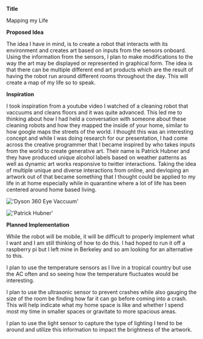 **Title**

Mapping my Life

**Proposed Idea**

The idea I have in mind, is to create a robot that interacts with its environment and creates art based on inputs from the sensors onboard. Using the information from the sensors, I plan to make modifications to the way the art may be displayed or represented in graphical form. The idea is that there can be multiple different end art products which are the result of having the robot run around different rooms throughout the day. This will create a map of my life so to speak.

**Inspiration**

I took inspiration from a youtube video I watched of a cleaning robot that vaccuums and cleans floors and it was quite advanced. This led me to thinking about how I had held a conversation with someone about these cleaning robots and how they mapped the inside of your home, similar to how google maps the streets of the world. I thought this was an interesting concept and while I was doing research for our presentation, I had come across the creative programmer that I became inspired by who takes inputs from the world to create generative art. Their name is Patrick Hubner and they have produced unique alcohol labels based on weather patterns as well as dynamic art works responsive to twitter interactions. Taking the idea of multiple unique and diverse interactions from online, and devloping an artwork out of that became something that I thought could be applied to my life in at home especially while in quarantine where a lot of life has been centered around home based living.

!['Dyson 360 Eye Vaccuum'](https://www.youtube.com/watch?v=k3uh-gv8Isw)

!['Patrick Hubner'](https://www.patrik-huebner.com/portfolio/)

**Planned Implementation**

While the robot will be mobile, it will be difficult to properly implement what I want and I am still thinking of how to do this. I had hoped to run it off a raspberry pi but I left mine in Berkeley and so am looking for an alternative to this.

I plan to use the temperature sensors as I live in a tropical country but use the AC often and so seeing how the temperature fluctuates would be interesting. 

I plan to use the ultrasonic sensor to prevent crashes while also gauging the size of the room be finding how far it can go before coming into a crash. This will help indicate what my home space is like and whether I spend most my time in smaller spaces or gravitate to more spacious areas.

I plan to use the light sensor to capture the type of lighting I tend to be around and utilize this information to impact the brightness of the artwork.
